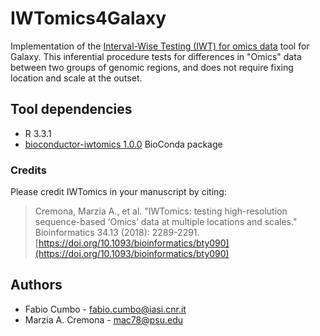 # IWTomics4Galaxy

Implementation of the [Interval-Wise Testing (IWT) for omics data](https://bioconductor.org/packages/release/bioc/html/IWTomics.html) tool for Galaxy. This inferential procedure tests for differences in "Omics" data between two groups of genomic regions, and does not require fixing location and scale at the outset.

## Tool dependencies
- R 3.3.1
- [bioconductor-iwtomics 1.0.0](https://github.com/bioconda/bioconda-recipes/tree/master/recipes/bioconductor-iwtomics) BioConda package

### Credits

Please credit IWTomics in your manuscript by citing:

> Cremona, Marzia A., et al. "IWTomics: testing high-resolution sequence-based ‘Omics’ data at multiple locations and scales." Bioinformatics 34.13 (2018): 2289-2291. [https://doi.org/10.1093/bioinformatics/bty090](https://doi.org/10.1093/bioinformatics/bty090)

## Authors
- Fabio Cumbo - fabio.cumbo@iasi.cnr.it
- Marzia A. Cremona - mac78@psu.edu
